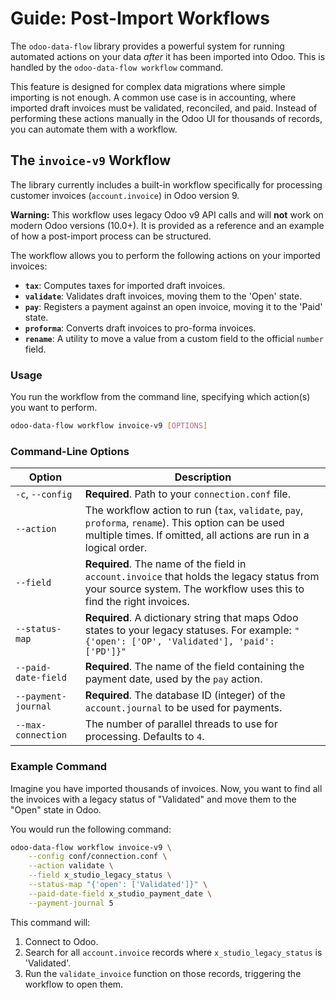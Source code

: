 # Guide: Post-Import Workflows

The `odoo-data-flow` library provides a powerful system for running automated actions on your data *after* it has been imported into Odoo. This is handled by the `odoo-data-flow workflow` command.

This feature is designed for complex data migrations where simple importing is not enough. A common use case is in accounting, where imported draft invoices must be validated, reconciled, and paid. Instead of performing these actions manually in the Odoo UI for thousands of records, you can automate them with a workflow.

## The `invoice-v9` Workflow

The library currently includes a built-in workflow specifically for processing customer invoices (`account.invoice`) in Odoo version 9.

**Warning:** This workflow uses legacy Odoo v9 API calls and will **not** work on modern Odoo versions (10.0+). It is provided as a reference and an example of how a post-import process can be structured.

The workflow allows you to perform the following actions on your imported invoices:
-   **`tax`**: Computes taxes for imported draft invoices.
-   **`validate`**: Validates draft invoices, moving them to the 'Open' state.
-   **`pay`**: Registers a payment against an open invoice, moving it to the 'Paid' state.
-   **`proforma`**: Converts draft invoices to pro-forma invoices.
-   **`rename`**: A utility to move a value from a custom field to the official `number` field.

### Usage

You run the workflow from the command line, specifying which action(s) you want to perform.

```bash
odoo-data-flow workflow invoice-v9 [OPTIONS]
```

### Command-Line Options

| Option              | Description                                                                                                                                                             |
| ------------------- | ----------------------------------------------------------------------------------------------------------------------------------------------------------------------- |
| `-c`, `--config`    | **Required**. Path to your `connection.conf` file.                                                                                                                      |
| `--action`          | The workflow action to run (`tax`, `validate`, `pay`, `proforma`, `rename`). This option can be used multiple times. If omitted, all actions are run in a logical order. |
| `--field`           | **Required**. The name of the field in `account.invoice` that holds the legacy status from your source system. The workflow uses this to find the right invoices.        |
| `--status-map`      | **Required**. A dictionary string that maps Odoo states to your legacy statuses. For example: `"{'open': ['OP', 'Validated'], 'paid': ['PD']}"`                           |
| `--paid-date-field` | **Required**. The name of the field containing the payment date, used by the `pay` action.                                                                                |
| `--payment-journal` | **Required**. The database ID (integer) of the `account.journal` to be used for payments.                                                                               |
| `--max-connection`  | The number of parallel threads to use for processing. Defaults to `4`.                                                                                                  |


### Example Command

Imagine you have imported thousands of invoices. Now, you want to find all the invoices with a legacy status of "Validated" and move them to the "Open" state in Odoo.

You would run the following command:

```bash
odoo-data-flow workflow invoice-v9 \
    --config conf/connection.conf \
    --action validate \
    --field x_studio_legacy_status \
    --status-map "{'open': ['Validated']}" \
    --paid-date-field x_studio_payment_date \
    --payment-journal 5
```
This command will:
1. Connect to Odoo.
2. Search for all `account.invoice` records where `x_studio_legacy_status` is 'Validated'.
3. Run the `validate_invoice` function on those records, triggering the workflow to open them.
